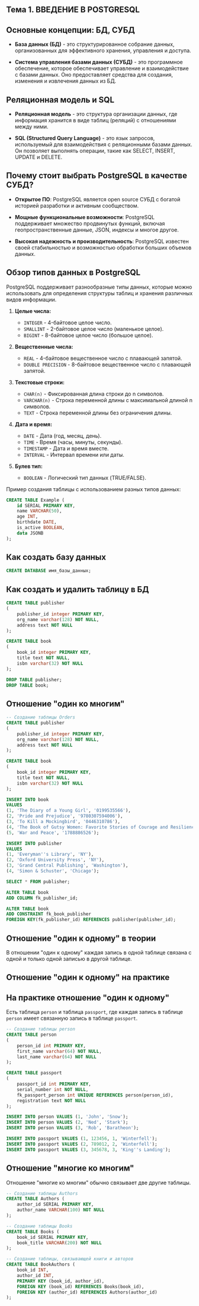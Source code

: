 ## Тема 1. ВВЕДЕНИЕ В POSTGRESQL

## Основные концепции: БД, СУБД

- **База данных (БД)** - это структурированное собрание данных, организованных для эффективного хранения, управления и доступа.

- **Система управления базами данных (СУБД)** - это программное обеспечение, которое обеспечивает управление и взаимодействие с базами данных. Оно предоставляет средства для создания, изменения и извлечения данных из БД.

## Реляционная модель и SQL

- **Реляционная модель** - это структура организации данных, где информация хранится в виде таблиц (реляций) с отношениями между ними.

- **SQL (Structured Query Language)** - это язык запросов, используемый для взаимодействия с реляционными базами данных. Он позволяет выполнять операции, такие как SELECT, INSERT, UPDATE и DELETE.

## Почему стоит выбрать PostgreSQL в качестве СУБД?

- **Открытое ПО**: PostgreSQL является open source СУБД с богатой историей разработки и активным сообществом.

- **Мощные функциональные возможности**: PostgreSQL поддерживает множество продвинутых функций, включая геопространственные данные, JSON, индексы и многое другое.

- **Высокая надежность и производительность**: PostgreSQL известен своей стабильностью и возможностью обработки больших объемов данных.


## Обзор типов данных в PostgreSQL

PostgreSQL поддерживает разнообразные типы данных, которые можно использовать для определения структуры таблиц и хранения различных видов информации.

1. **Целые числа:**
   - `INTEGER` - 4-байтовое целое число.
   - `SMALLINT` - 2-байтовое целое число (маленькое целое).
   - `BIGINT` - 8-байтовое целое число (большое целое).

2. **Вещественные числа:**
   - `REAL` - 4-байтовое вещественное число с плавающей запятой.
   - `DOUBLE PRECISION` - 8-байтовое вещественное число с плавающей запятой.

3. **Текстовые строки:**
   - `CHAR(n)` - Фиксированная длина строки до n символов.
   - `VARCHAR(n)` - Строка переменной длины с максимальной длиной n символов.
   - `TEXT` - Строка переменной длины без ограничения длины.

4. **Дата и время:**
   - `DATE` - Дата (год, месяц, день).
   - `TIME` - Время (часы, минуты, секунды).
   - `TIMESTAMP` - Дата и время вместе.
   - `INTERVAL` - Интервал времени или даты.

5. **Булев тип:**
   - `BOOLEAN` - Логический тип данных (TRUE/FALSE).




Пример создания таблицы с использованием разных типов данных:

```sql
CREATE TABLE Example (
    id SERIAL PRIMARY KEY,
    name VARCHAR(50),
    age INT,
    birthdate DATE,
    is_active BOOLEAN,
    data JSONB
);
```


## Как создать базу данных

```sql
CREATE DATABASE имя_базы_данных;
```

## Как создать и удалить таблицу в БД

```sql
CREATE TABLE publisher
(
	publisher_id integer PRIMARY KEY,
	org_name varchar(128) NOT NULL,
	address text NOT NULL
);

CREATE TABLE book
(
	book_id integer PRIMARY KEY,
	title text NOT NULL,
	isbn varchar(32) NOT NULL
);

DROP TABLE publisher;
DROP TABLE book;
```

## Отношение "один ко многим"


```sql
-- Создание таблицы Orders
CREATE TABLE publisher
(
	publisher_id integer PRIMARY KEY,
	org_name varchar(128) NOT NULL,
	address text NOT NULL
);

CREATE TABLE book
(
	book_id integer PRIMARY KEY,
	title text NOT NULL,
	isbn varchar(32) NOT NULL
);

INSERT INTO book
VALUES
(1, 'The Diary of a Young Girl', '0199535566'),
(2, 'Pride and Prejudice', '9780307594006'),
(3, 'To Kill a Mockingbird', '0446310786'),
(4, 'The Book of Gutsy Women: Favorite Stories of Courage and Resilience', '1501178415'),
(5, 'War and Peace', '1788886526');

INSERT INTO publisher
VALUES
(1, 'Everyman''s Library', 'NY'),
(2, 'Oxford University Press', 'NY'),
(3, 'Grand Central Publishing', 'Washington'),
(4, 'Simon & Schuster', 'Chicago');

SELECT * FROM publisher;

ALTER TABLE book
ADD COLUMN fk_publisher_id;

ALTER TABLE book
ADD CONSTRAINT fk_book_publisher
FOREIGN KEY(fk_publisher_id) REFERENCES publisher(publisher_id);
```


## Отношение "один к одному" в теории

В отношении "один к одному" каждая запись в одной таблице связана с одной и только одной записью в другой таблице.

## Отношение "один к одному" на практике

## На практике отношение "один к одному"
 Есть таблица `person` и таблица `passport`, где каждая запись в таблице `person` имеет связанную запись в таблице `passport`.

```sql
-- Создание таблицы person
CREATE TABLE person
(
	person_id int PRIMARY KEY,
	first_name varchar(64) NOT NULL,
	last_name varchar(64) NOT NULL
);

CREATE TABLE passport
(
	passport_id int PRIMARY KEY,
	serial_number int NOT NULL,
	fk_passport_person int UNIQUE REFERENCES person(person_id),
	registration text NOT NULL
);

INSERT INTO person VALUES (1, 'John', 'Snow');
INSERT INTO person VALUES (2, 'Ned', 'Stark');
INSERT INTO person VALUES (3, 'Rob', 'Baratheon');

INSERT INTO passport VALUES (1, 123456, 1, 'Winterfell');
INSERT INTO passport VALUES (2, 789012, 2, 'Winterfell');
INSERT INTO passport VALUES (3, 345678, 3, 'King''s Landing');
```



## Отношение "многие ко многим"

Отношение "многие ко многим" обычно связывает две другие таблицы.

```sql
-- Создание таблицы Authors
CREATE TABLE Authors (
    author_id SERIAL PRIMARY KEY,
    author_name VARCHAR(100) NOT NULL
);

-- Создание таблицы Books
CREATE TABLE Books (
    book_id SERIAL PRIMARY KEY,
    book_title VARCHAR(200) NOT NULL
);

-- Создание таблицы, связывающей книги и авторов
CREATE TABLE BookAuthors (
    book_id INT,
    author_id INT,
    PRIMARY KEY (book_id, author_id),
    FOREIGN KEY (book_id) REFERENCES Books(book_id),
    FOREIGN KEY (author_id) REFERENCES Authors(author_id)
);
```






